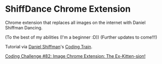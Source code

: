 # ShiffDance Chrome Extension

Chrome extension that replaces all images on the internet with Daniel Shiffman Dancing.

(To the best of my abilities (I'm a beginner :D)) (Further updates to come!!!)

Tutorial via [Daniel Shiffman](http://shiffman.net/)'s [Coding Train](https://www.youtube.com/playlist?list=PLRqwX-V7Uu6bL9VOMT65ahNEri9uqLWfS). 

[Coding Challenge #82: Image Chrome Extension: The Ex-Kitten-sion!](https://www.youtube.com/watch?v=8zMMOdI5SOk)
